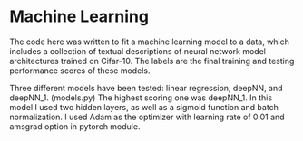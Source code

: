 # Machine Learning

The code here was written to fit a machine learning model to a data, which includes a collection of textual descriptions of neural network model architectures trained on Cifar-10. The labels are the final training and testing performance scores of these models. 

Three different models have been tested: linear regression, deepNN, and deepNN_1. (models.py)
The highest scoring one was deepNN_1. In this model I used two hidden layers, as well as a sigmoid function and batch normalization.
I used Adam as the optimizer with learning rate of 0.01 and amsgrad option in pytorch module.
